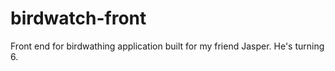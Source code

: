 # birdwatch-front
Front end for birdwathing application built for my friend Jasper. He's turning 6.
